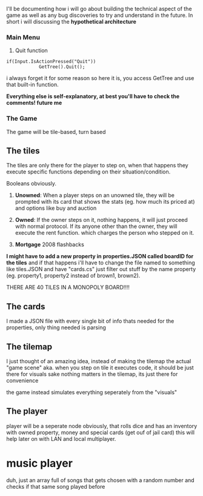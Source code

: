 I'll be documenting how i will go about building the technical aspect of the game as well as any bug discoveries to try and understand in the future.
In short i will discussing the **hypothetical architecture**

### Main Menu
1. Quit function
``` 
if(Input.IsActionPressed("Quit"))
			GetTree().Quit(); 
```
i always forget it for some reason so here it is, you access GetTree and use that built-in function.

**Everything else is self-explanatory, at best you'll have to check the comments! future me**

### The Game
The game will be tile-based, turn based
## The tiles
The tiles are only there for the player to step on, when that happens they execute specific functions depending on their situation/condition.

Booleans obviously.
1. **Unowned**:
	When a player steps on an unowned tile, they will be prompted with its card that shows the stats (eg. how much its priced at) and options like buy and auction

2. **Owned**:
	If the owner steps on it, nothing happens, it will just proceed with normal protocol.
	If its anyone other than the owner, they will execute the rent function. which charges the person who stepped on it.

3. **Mortgage**
	2008 flashbacks


**I might have to add a new property in properties.JSON called boardID for the tiles** and if that happens i'll have to change the file named to something like tiles.JSON and have "cards.cs" just filter out stuff by the name property (eg. property1, property2 instead of brown1, brown2).

THERE ARE 40 TILES IN A MONOPOLY BOARD!!!!


## The cards
I made a JSON file with every single bit of info thats needed for the properties, only thing needed is parsing

## The tilemap
I just thought of an amazing idea, instead of making the tilemap the actual "game scene" aka. when you step on tile it executes code, it should be just there for visuals sake
nothing matters in the tilemap, its just there for convenience

the game instead simulates everything seperately from the "visuals"

## The player
player will be a seperate node obviously, that rolls dice and has an inventory with owned property, money and special cards (get ouf of jail card)
this will help later on with LAN and local multiplayer.

# music player
duh, just an array full of songs that gets chosen with a random number and checks if that same song played before




